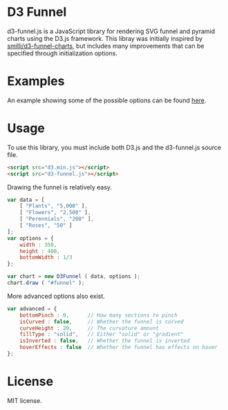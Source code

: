 # D3 Funnel

d3-funnel.js is a JavaScript library for rendering SVG funnel and pyramid charts using the D3.js framework. This libray
was initially inspired by [smilli/d3-funnel-charts](https://github.com/smilli/d3-funnel-charts), but includes many
improvements that can be specified through initialization options.

# Examples

An example showing some of the possible options can be found [here](https://cdn.rawgit.com/jakezatecky/d3-funnel/master/example/index.html).

# Usage

To use this library, you must include both D3.js and the d3-funnel.js source file.

```` html
<script src="d3.min.js"></script>
<script src="d3-funnel.js"></script>
````

Drawing the funnel is relatively easy.

```` javascript
var data = [
	[ "Plants", "5,000" ],
	[ "Flowers", "2,500" ],
	[ "Perennials", "200" ],
	[ "Roses", "50" ]
];
var options = {
	width : 350,
	height : 400,
	bottomWidth : 1/3
};

var chart = new D3Funnel ( data, options );
chart.draw ( "#funnel" );
````

More advanced options also exist.

```` javascript
var advanced = {
	bottomPinch : 0,      // How many sections to pinch
	isCurved : false,     // Whether the funnel is curved
	curveHeight : 20,     // The curvature amount
	fillType : "solid",   // Either "solid" or "gradient"
	isInverted : false,   // Whether the funnel is inverted
	hoverEffects : false  // Whether the funnel has effects on hover
};
````

# License

MIT license.
